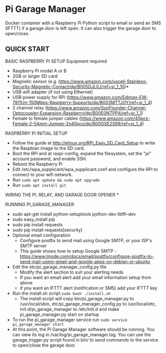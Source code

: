 Pi Garage Manager
===============

Docker container with a Raspberry Pi Python script to email or send an SMS (IFTTT) if a garage door is left open. It can also trigger the garage door to open/close.

QUICK START
---------------
BASIC RASPBERRY PI SETUP
Equipment required
* Raspberry Pi model A or B
* 2GB or larger SD card
* Magnetic sensor (e.g. https://www.amazon.com/uxcell-Stainless-Security-Magnetic-Contact/dp/B005DJLILI/ref=sr_1_10)*
* USB wifi adapter (if not using Ethernet)
* USB power supply for RPi (https://www.amazon.com/Edimax-EW-7811Un-150Mbps-Raspberry-Supports/dp/B003MTTJOY/ref=sr_1_4)
* 2 channel relay (https://www.amazon.com/SunFounder-Channel-Optocoupler-Expansion-Raspberry/dp/B00E0NTPP4/ref=sr_1_1)
* Female to female jumper cables (https://www.amazon.com/40pcs-Female-2-54mm-Jumper-2x40pcs/dp/B00GSE2S98/ref=sr_1_4)

RASPBERRY PI INITIAL SETUP
* Follow the guide at http://elinux.org/RPi_Easy_SD_Card_Setup to write the Raspbian image to the SD card.
* Boot the RPi and at raspi-config, expand the filesystem, set the "pi" account password, and enable SSH.
* Reboot the Raspberry Pi
* Edit /etc/wpa_supplicant/wpa_supplicant.conf and configure the RPi to connect to your wifi network.
* Run `sudo apt update && sudo apt upgrade`
* Run `sudo apt install git`

WIRING THE PI, RELAY, AND GARAGE DOOR OPENER
* 

	
RUNNING PI_GARAGE_MANAGER
* sudo apt-get install python-setuptools python-dev libffi-dev
* sudo easy_install pip
* sudo pip install requests
* sudo pip install requests[security]
* Optional email configuration
	* Configure postfix to send mail using Google SMTP, or your ISP's SMTP server
	* This guide shows how to setup Google SMTP - https://www.linode.com/docs/email/postfix/configure-postfix-to-send-mail-using-gmail-and-google-apps-on-debian-or-ubuntu
* Edit the etc/pi_garage_manager_config.py file
	* Modify the alert section to suit your alerting needs
	* If you want an email alert add your email information setup from above
	* if you want an IFTTT alert (notification or SMS) add your IFTTT key
* Run the install.sh script `sudo bash ./install.sh`
	* The install script will copy bin/pi_garage_manager.py to /usr/local/sbin, etc/pi_garage_manager_config.py to /usr/local/etc, init.d/pi_garage_manager to /etc/init.d and make pi_garage_manager.py start on startup
* To run the pi_garage_manager service run `sudo service pi_garage_manager start`
* At this point, the Pi Garage Manager software should be running. You can view its log in /var/log/pi_garage_manager.log. You can use the garage_trigger.py script found in bin/ to send commands to the service to open/close the garage door.
